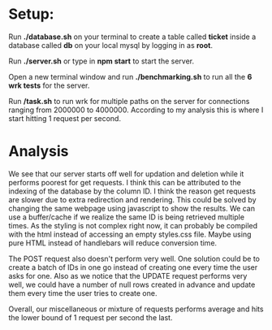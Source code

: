 # **Setup:**

Run **./database.sh** on your terminal to create a table called **ticket** inside a database called **db** on your local mysql by logging in as **root**.

Run **./server.sh** or type in **npm start** to start the server.

Open a new terminal window and run **./benchmarking.sh** to run all the **6 wrk tests** for the server.

Run **/task.sh** to run wrk for multiple paths on the server for connections ranging from 2000000 to 4000000. According to my analysis this is where I start hitting 1 request per second.

# Analysis

We see that our server starts off well for updation and deletion while it performs poorest for get requests. I think this can be attributed to the indexing of the database by the column ID. I think the reason get requests are slower due to extra redirection and rendering. This could be solved by changing the same webpage using javascript to show the results. We can use a buffer/cache if we realize the same ID is being retrieved multiple times. As the styling is not complex right now, it can probably be compiled with the html instead of accessing an empty styles.css file. Maybe using pure HTML instead of handlebars will reduce conversion time.

The POST request also doesn't perform very well. One solution could be to create a batch of IDs in one go instead of creating one every time the user asks for one. Also as we notice that the UPDATE request performs very well, we could have a number of null rows created in advance and update them every time the user tries to create one.

Overall, our miscellaneous or mixture of requests performs average and hits the lower bound of 1 request per second the last.
